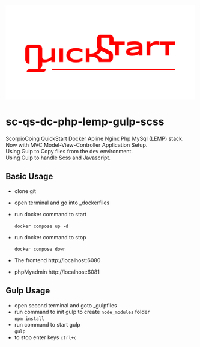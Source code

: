 ![image](quickstart-github-banner.png)

# sc-qs-dc-php-lemp-gulp-scss

ScorpioCoing QuickStart Docker Apline Nginx Php MySql (LEMP) stack.  
Now with MVC Model-View-Controller Application Setup.  
Using Gulp to Copy files from the dev environment.  
Using Gulp to handle Scss and Javascript.

## Basic Usage

- clone git
- open terminal and go into \_dockerfiles
- run docker command to start
  ```
  docker compose up -d
  ```
- run docker command to stop
  ```
  docker compose down
  ```
- The frontend http://localhost:6080

- phpMyadmin http://localhost:6081

## Gulp Usage

- open second terminal and goto \_gulpfiles
- run command to init gulp to create `node_modules` folder  
  `npm install`
- run command to start gulp  
  `gulp`
- to stop enter keys `ctrl+c`
